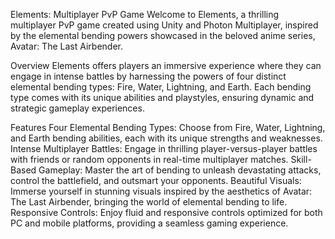 Elements: Multiplayer PvP Game
Welcome to Elements, a thrilling multiplayer PvP game created using Unity and Photon Multiplayer, inspired by the elemental bending powers showcased in the beloved anime series, Avatar: The Last Airbender.

Overview
Elements offers players an immersive experience where they can engage in intense battles by harnessing the powers of four distinct elemental bending types: Fire, Water, Lightning, and Earth. Each bending type comes with its unique abilities and playstyles, ensuring dynamic and strategic gameplay experiences.

Features
Four Elemental Bending Types: Choose from Fire, Water, Lightning, and Earth bending abilities, each with its unique strengths and weaknesses.
Intense Multiplayer Battles: Engage in thrilling player-versus-player battles with friends or random opponents in real-time multiplayer matches.
Skill-Based Gameplay: Master the art of bending to unleash devastating attacks, control the battlefield, and outsmart your opponents.
Beautiful Visuals: Immerse yourself in stunning visuals inspired by the aesthetics of Avatar: The Last Airbender, bringing the world of elemental bending to life.
Responsive Controls: Enjoy fluid and responsive controls optimized for both PC and mobile platforms, providing a seamless gaming experience.
